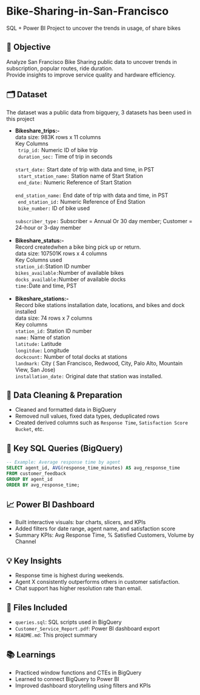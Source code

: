 # Bike-Sharing-in-San-Francisco
SQL + Power BI Project to uncover the trends in usage,  of share bikes

## 📌 Objective  
Analyze San Francisco Bike Sharing public data to uncover trends in subscription, popular routes, ride duration.  
Provide insights to improve service quality and hardware efficiency.

## 🗂️ Dataset  
The dataset was a public data from bigquery, 3 datasets has been used in this project<br>
- <b>Bikeshare_trips:- </b><br>
  data size: 983K rows x 11 columns <br>
  Key Columns<br>
  <code> trip_id:</code> Numeric ID of bike trip <br>
  <code> duration_sec:</code> Time of trip in seconds<br>
  <code> start_date:</code> Start date of trip with data and time, in PST<br>
  <code> start_station_name:</code> Station name of Start Station<br>
  <code> end_date:</code> Numeric Reference of Start Station<br>
  <code> end_station_name:</code> End date of trip with data and time, in PST<br>
  <code> end_station_id:</code> Numeric Reference of End Station<br>
  <code> bike_number:</code> ID of bike used<br>
  <code> subscriber_type:</code> Subscriber = Annual Or 30 day member; Customer = 24-hour or 3-day member<br>
  <br>
- <b>Bikeshare_status:-</b> <br>
  Record createdwhen a bike bing pick up or return.<br>
  data size: 107501K rows x 4 columns<br>
  Key Columns used<br>
  <code>station_id:</code>Station ID number<br>
  <code>bikes_available:</code>Number of available bikes<br>
  <code>docks_available:</code>Number of available docks<br>
  <code>time:</code>Date and time, PST<br>
  <br>  
- <b>Bikeshare_stations:- </b><br>
  Record bike stations installation date, locations, and bikes and dock installed<br>
  data size: 74 rows x 7 columns<br>
  Key columns<br>
  <code>station_id:</code> Station ID number<br>
  <code>name:</code> Name of station<br>
  <code>latitude:</code> Latitude<br>
  <code>longitdue:</code> Longitude<br>
  <code>dockcount:</code> Number of total docks at stations<br>
  <code>landmark:</code> City ( San Francisco, Redwood, City, Palo Alto, Mountain View, San Jose)<br>
  <code>installation_date:</code> Original date that station was installed. <br>

## 🔧 Data Cleaning & Preparation  
- Cleaned and formatted data in BigQuery
- Removed null values, fixed data types, deduplicated rows
- Created derived columns such as `Response Time`, `Satisfaction Score Bucket`, etc.

## 🧠 Key SQL Queries (BigQuery)
```sql
-- Example: Average response time by agent
SELECT agent_id, AVG(response_time_minutes) AS avg_response_time
FROM customer_feedback
GROUP BY agent_id
ORDER BY avg_response_time;
```

## 📈 Power BI Dashboard  
- Built interactive visuals: bar charts, slicers, and KPIs
- Added filters for date range, agent name, and satisfaction score
- Summary KPIs: Avg Response Time, % Satisfied Customers, Volume by Channel

## 💡 Key Insights
- Response time is highest during weekends.
- Agent X consistently outperforms others in customer satisfaction.
- Chat support has higher resolution rate than email.

## 📎 Files Included
- `queries.sql`: SQL scripts used in BigQuery
- `Customer_Service_Report.pdf`: Power BI dashboard export
- `README.md`: This project summary

## 📚 Learnings
- Practiced window functions and CTEs in BigQuery
- Learned to connect BigQuery to Power BI
- Improved dashboard storytelling using filters and KPIs
